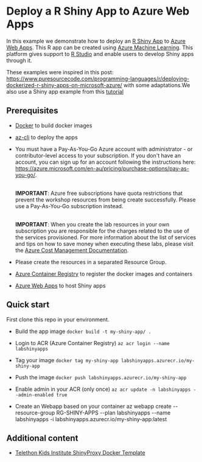 # Deploy a R Shiny App to Azure Web Apps
In this example we demonstrate how to deploy an [R Shiny App](https://shiny.rstudio.com/) to [Azure Web Apps](https://azure.microsoft.com/en-us/services/app-service/web/?msclkid=f7f24452c56111ecbd8e14405292538f). This R app can be created using [Azure Machine Learning](https://docs.microsoft.com/en-us/azure/machine-learning/overview-what-is-azure-machine-learning). This platform gives support to [R Studio](https://docs.microsoft.com/en-us/shows/Azure/R-in-Azure-ML-Studio?msclkid=5412d747c56311ecb14aa6fa584df158) and enable users to develop Shiny apps through it.

These examples were inspired in this post: https://www.puresourcecode.com/programming-languages/r/deploying-dockerized-r-shiny-apps-on-microsoft-azure/ with some adaptations.We also use a Shiny app example from this [tutorial](https://github.com/rstudio-education/shiny.rstudio.com-tutorial/blob/master/part-1-code/02-hist-app.R)

## Prerequisites

* [Docker](https://www.docker.com/) to build docker images
* [az-cli](https://docs.microsoft.com/en-us/cli/azure/install-azure-cli) to deploy the apps
* You must have a Pay-As-You-Go Azure account with administrator - or contributor-level access to your subscription. If you don't have an account, you can sign up for an account following the instructions here: https://azure.microsoft.com/en-au/pricing/purchase-options/pay-as-you-go/.

    <br>**IMPORTANT**: Azure free subscriptions have quota restrictions that prevent the workshop resources from being create successfully. Please use a Pay-As-You-Go subscription instead.

    <br>**IMPORTANT**: When you create the lab resources in your own subscription you are responsible for the charges related to the use of the services provisioned. For more information about the list of services and tips on how to save money when executing these labs, please visit the [Azure Cost Management Documentation](https://docs.microsoft.com/en-us/azure/cost-management-billing/cost-management-billing-overview#:~:text=%20Understand%20Azure%20Cost%20Management%20%201%20Plan,the%20Azure%20Cost%20Management%20%20Billing...%20More%20).

* Please create the resources in a separated Resource Group.
* [Azure Container Registry](https://azure.microsoft.com/en-us/services/container-registry/?msclkid=07577e8ac57411ec82bbee074c326fa6) to register the docker images and containers
* [Azure Web Apps](https://azure.microsoft.com/en-us/services/app-service/web/?msclkid=f7f24452c56111ecbd8e14405292538f) to host Shiny apps

## Quick start
First clone this repo in your environment.

- Build the app image
```docker build -t my-shiny-app/ .```

- Login to ACR (Azure Container Registry)
```az acr login --name labshinyapps```

- Tag your image
```docker tag my-shiny-app labshinyapps.azurecr.io/my-shiny-app```

- Push the image
```docker push labshinyapps.azurecr.io/my-shiny-app```

- Enable admin in your ACR (only once)
```az acr update -n labshinyapps --admin-enabled true```

- Create an Webapp based on your container
az webapp create --resource-group RG-SHINY-APPS --plan labshinyapps --name labshinyapps -i labshinyapps.azurecr.io/my-shiny-app:latest

## Additional content
- [Telethon Kids Institute ShinyProxy Docker Template](https://github.com/TelethonKids/deploy_shiny_app)